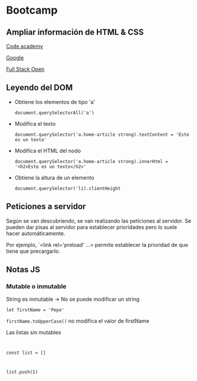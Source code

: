 # Bootcamp
## Ampliar información de HTML & CSS
[Code academy](www.codeacademy.com)

[Google](https://learndigital.withgoogle.com)

[Full Stack Open](https://fullstackopen.com/es)


## Leyendo del DOM
* Obtiene los elementos de tipo 'a'

    `document.querySelectorAll('a')` 
  
* Modifica el texto
  
    `document.querySelector('a.home-article strong).textContent = 'Esto es un texto'` 

* Modifica el HTML del nodo

    `document.querySelector('a.home-article strong).innerHtml = '<h2>Esto es un texto</h2>'` 
  
* Obtiene la altura de un elemento   

    `document.querySelector('li).clientHeight` 
  

## Peticiones a servidor
Según se van descubriendo, se van realizando las peticiones al servidor. Se pueden dar pisas al servidor para establecer prioridades pero lo suele hacer automáticamente.

Por ejemplo, `<link rel='preload' ...> permite establecer la prioridad de que tiene que precargarlo.

## Notas JS
### Mutable o inmutable
String es inmutable -> No se puede modificar un string

`let firstName = 'Pepe'` 


`firstName.toUpperCase()` no modifica el valor de firstName

Las listas sin mutables
<code>

const list = []

list.push(1)<code>
